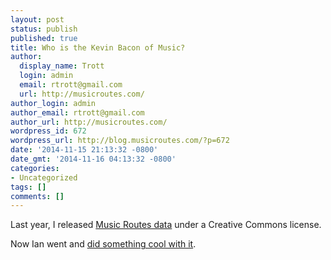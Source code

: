 ```yaml
---
layout: post
status: publish
published: true
title: Who is the Kevin Bacon of Music?
author:
  display_name: Trott
  login: admin
  email: rtrott@gmail.com
  url: http://musicroutes.com/
author_login: admin
author_email: rtrott@gmail.com
author_url: http://musicroutes.com/
wordpress_id: 672
wordpress_url: http://blog.musicroutes.com/?p=672
date: '2014-11-15 21:13:32 -0800'
date_gmt: '2014-11-16 04:13:32 -0800'
categories:
- Uncategorized
tags: []
comments: []
---
```

<p>Last year, I released <a href="https://github.com/Trott/music-routes-data" target="_blank">Music Routes data</a> under a Creative Commons license.</p>
<p>Now Ian went and <a href="http://ianloic.com/2014/11/15/the-kevin-bacon-of-music/" target="_blank">did something cool with it</a>.</p>
